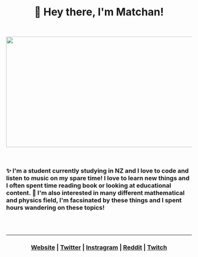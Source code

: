 <h1  align="center"> 👋 Hey there, I'm Matchan! </h1>
<br/>
<p  align="center"><img src="https://media.tenor.com/wuTstMILarIAAAAC/touhou-fumo.gif" width ="600" height="300" align="center"></p>
<br/>


<h3>✨ I'm a student currently studying in NZ and I love to code and listen to music on my spare time! I love to learn new things and I often spent time reading book or looking at educational content. 💜 I'm also interested in many different mathematical and physics field, I'm facsinated by these things and I spent hours wandering on these topics!</h3>
<br/>
<br/>
<hr/>

<h3 align="center">
  <strong><a href="https://www.wintry.me">Website</a></strong> |
  <strong><a href="https://twitter.com/youknowicexy">Twitter</a></strong> |
  <strong><a href="https://www.instagram.com/youknowicexy/">Instragram</a></strong> |
  <strong><a href="https://www.reddit.com/user/icexy_">Reddit</a></strong> |
  <strong><a href="https://www.twitch.tv/youknowicexy">Twitch</a></strong>
</h3>





